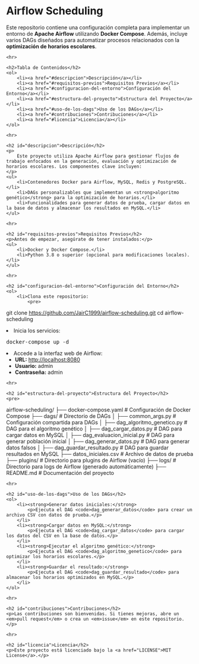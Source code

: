 <!DOCTYPE html>
<html lang="es">
<head>
    <meta charset="UTF-8">
    <meta name="viewport" content="width=device-width, initial-scale=1.0">
    <title>Airflow Scheduling</title>
</head>
<body>
    <h1>Airflow Scheduling</h1>
    <p>
        Este repositorio contiene una configuración completa para implementar un entorno de <strong>Apache Airflow</strong> utilizando <strong>Docker Compose</strong>. Además, incluye varios DAGs diseñados para automatizar procesos relacionados con la <strong>optimización de horarios escolares</strong>.
    </p>

    <hr>

    <h2>Tabla de Contenidos</h2>
    <ol>
        <li><a href="#descripcion">Descripción</a></li>
        <li><a href="#requisitos-previos">Requisitos Previos</a></li>
        <li><a href="#configuracion-del-entorno">Configuración del Entorno</a></li>
        <li><a href="#estructura-del-proyecto">Estructura del Proyecto</a></li>
        <li><a href="#uso-de-los-dags">Uso de los DAGs</a></li>
        <li><a href="#contribuciones">Contribuciones</a></li>
        <li><a href="#licencia">Licencia</a></li>
    </ol>

    <hr>

    <h2 id="descripcion">Descripción</h2>
    <p>
        Este proyecto utiliza Apache Airflow para gestionar flujos de trabajo enfocados en la generación, evaluación y optimización de horarios escolares. Los componentes clave incluyen:
    </p>
    <ul>
        <li>Contenedores Docker para Airflow, MySQL, Redis y PostgreSQL.</li>
        <li>DAGs personalizables que implementan un <strong>algoritmo genético</strong> para la optimización de horarios.</li>
        <li>Funcionalidades para generar datos de prueba, cargar datos en la base de datos y almacenar los resultados en MySQL.</li>
    </ul>

    <hr>

    <h2 id="requisitos-previos">Requisitos Previos</h2>
    <p>Antes de empezar, asegúrate de tener instalados:</p>
    <ul>
        <li>Docker y Docker Compose.</li>
        <li>Python 3.8 o superior (opcional para modificaciones locales).</li>
    </ul>

    <hr>

    <h2 id="configuracion-del-entorno">Configuración del Entorno</h2>
    <ol>
        <li>Clona este repositorio:
            <pre>
git clone https://github.com/JairC1999/airflow-scheduling.git
cd airflow-scheduling
            </pre>
        </li>
        <li>Inicia los servicios:
            <pre>
docker-compose up -d
            </pre>
        </li>
        <li>Accede a la interfaz web de Airflow:
            <ul>
                <li><strong>URL:</strong> <a href="http://localhost:8080">http://localhost:8080</a></li>
                <li><strong>Usuario:</strong> admin</li>
                <li><strong>Contraseña:</strong> admin</li>
            </ul>
        </li>
    </ol>

    <hr>

    <h2 id="estructura-del-proyecto">Estructura del Proyecto</h2>
    <pre>
airflow-scheduling/
├── docker-compose.yaml          # Configuración de Docker Compose
├── dags/                        # Directorio de DAGs
│   ├── common_args.py           # Configuración compartida para DAGs
│   ├── dag_algoritmo_genetico.py # DAG para el algoritmo genético
│   ├── dag_cargar_datos.py       # DAG para cargar datos en MySQL
│   ├── dag_evaluacion_inicial.py # DAG para generar población inicial
│   ├── dag_generar_datos.py      # DAG para generar datos falsos
│   ├── dag_guardar_resultado.py  # DAG para guardar resultados en MySQL
├── datos_iniciales.csv          # Archivo de datos de prueba
├── plugins/                     # Directorio para plugins de Airflow (vacío)
├── logs/                        # Directorio para logs de Airflow (generado automáticamente)
├── README.md                    # Documentación del proyecto
    </pre>

    <hr>

    <h2 id="uso-de-los-dags">Uso de los DAGs</h2>
    <ol>
        <li><strong>Generar datos iniciales:</strong>
            <p>Ejecuta el DAG <code>dag_generar_datos</code> para crear un archivo CSV con datos de prueba.</p>
        </li>
        <li><strong>Cargar datos en MySQL:</strong>
            <p>Ejecuta el DAG <code>dag_cargar_datos</code> para cargar los datos del CSV en la base de datos.</p>
        </li>
        <li><strong>Ejecutar el algoritmo genético:</strong>
            <p>Ejecuta el DAG <code>dag_algoritmo_genetico</code> para optimizar los horarios escolares.</p>
        </li>
        <li><strong>Guardar el resultado:</strong>
            <p>Ejecuta el DAG <code>dag_guardar_resultado</code> para almacenar los horarios optimizados en MySQL.</p>
        </li>
    </ol>

    <hr>

    <h2 id="contribuciones">Contribuciones</h2>
    <p>Las contribuciones son bienvenidas. Si tienes mejoras, abre un <em>pull request</em> o crea un <em>issue</em> en este repositorio.</p>

    <hr>

    <h2 id="licencia">Licencia</h2>
    <p>Este proyecto está licenciado bajo la <a href="LICENSE">MIT License</a>.</p>
</body>
</html>
